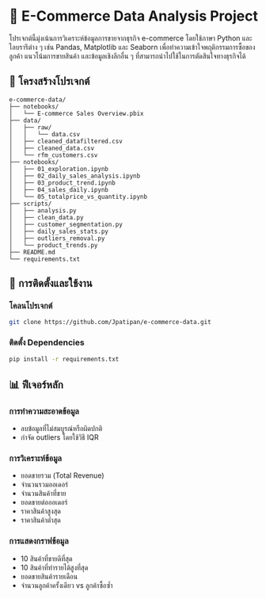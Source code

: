 # 🛒 E-Commerce Data Analysis Project

โปรเจกต์นี้มุ่งเน้นการวิเคราะห์ข้อมูลการขายจากธุรกิจ e-commerce โดยใช้ภาษา Python และไลบรารีต่าง ๆ เช่น Pandas, Matplotlib และ Seaborn เพื่อทำความเข้าใจพฤติกรรมการซื้อของลูกค้า แนวโน้มการขายสินค้า และข้อมูลเชิงลึกอื่น ๆ ที่สามารถนำไปใช้ในการตัดสินใจทางธุรกิจได้

## 📁 โครงสร้างโปรเจกต์

```
e-commerce-data/
├── notebooks/
│   └── E-commerce Sales Overview.pbix
├── data/
│   ├── raw/
│   │   └── data.csv
│   ├── cleaned_datafiltered.csv
│   ├── cleaned_data.csv
│   └── rfm_customers.csv
├── notebooks/
│   ├── 01_exploration.ipynb
│   ├── 02_daily_sales_analysis.ipynb
│   ├── 03_product_trend.ipynb
│   ├── 04_sales_daily.ipynb
│   └── 05_totalprice_vs_quantity.ipynb
├── scripts/
│   ├── analysis.py
│   ├── clean_data.py
│   ├── customer_segmentation.py
│   ├── daily_sales_stats.py
│   ├── outliers_removal.py
│   └── product_trends.py
├── README.md
└── requirements.txt
```

## 🧰 การติดตั้งและใช้งาน

### โคลนโปรเจกต์
```bash
git clone https://github.com/Jpatipan/e-commerce-data.git
```

### ติดตั้ง Dependencies
```bash
pip install -r requirements.txt
```

## 📊 ฟีเจอร์หลัก

### การทำความสะอาดข้อมูล
- ลบข้อมูลที่ไม่สมบูรณ์หรือผิดปกติ
- กำจัด outliers โดยใช้วิธี IQR

### การวิเคราะห์ข้อมูล
- ยอดขายรวม (Total Revenue)
- จำนวนรวมออเดอร์
- จำนวนสินค้าที่ขาย
- ยอดขายต่อออเดอร์
- ราคาสินค้าสูงสุด
- ราคาสินค้าต่ำสุด

### การแสดงกราฟข้อมูล
- 10 สินค้าที่ขายดีที่สุด
- 10 สินค้าที่ทำรายได้สูงที่สุด
- ยอดขายสินค้ารายเดือน
- จำนวนลูกค้าครั้งเดียว vs ลูกค้าซื้อซ้ำ
